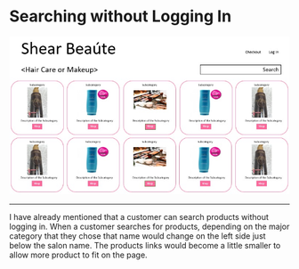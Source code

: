 # Searching without Logging In

![Searching without Logging In](SearchingWithoutLogingIn.jpg)
<hr>

I have already mentioned that a customer can search products without logging in. When a customer searches for products, depending on the major category that they chose that name would change on the left side just below the salon name. The products links would become a little smaller to allow more product to fit on the page.  
